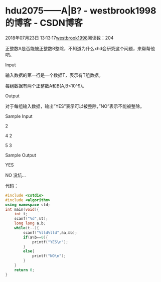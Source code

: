# hdu2075——A|B? - westbrook1998的博客 - CSDN博客





2018年07月23日 13:13:17[westbrook1998](https://me.csdn.net/westbrook1998)阅读数：204








> 
正整数A是否能被正整数B整除，不知道为什么xhd会研究这个问题，来帮帮他吧。 

  Input 

  输入数据的第一行是一个数据T，表示有T组数据。  

  每组数据有两个正整数A和B(A,B<10^9)。 

  Output 

  对于每组输入数据，输出”YES”表示可以被整除，”NO”表示不能被整除。  

  Sample Input 

  2 

  4 2 

  5 3 

  Sample Output 

  YES 

  NO
没坑… 

代码：

```cpp
#include <cstdio>
#include <algorithm>
using namespace std;
int main(void){
    int t;
    scanf("%d",&t);
    long long a,b;
    while(t--){
        scanf("%lld%lld",&a,&b);
        if(a%b==0){
            printf("YES\n");
        }
        else{
            printf("NO\n");
        }
    }
    return 0;
}
```





